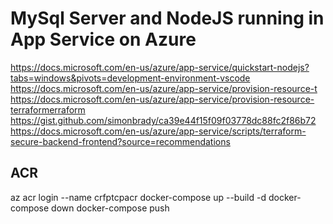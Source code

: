 # MySql Server and NodeJS running in App Service on Azure

https://docs.microsoft.com/en-us/azure/app-service/quickstart-nodejs?tabs=windows&pivots=development-environment-vscode
https://docs.microsoft.com/en-us/azure/app-service/provision-resource-t
https://docs.microsoft.com/en-us/azure/app-service/provision-resource-terraformerraform
https://gist.github.com/simonbrady/ca39e44f15f09f03778dc88fc2f86b72
https://docs.microsoft.com/en-us/azure/app-service/scripts/terraform-secure-backend-frontend?source=recommendations

## ACR
<!-- docker login crfptcpacr.azurecr.io
docker tag api crfptcpacr.azurecr.io/api:latest
docker push crfptcpacr.azurecr.io/api:latest -->
az acr login --name crfptcpacr
docker-compose up --build -d
docker-compose down
docker-compose push